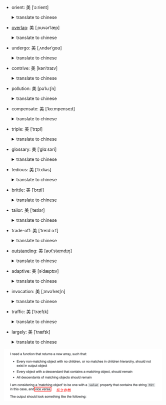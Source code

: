 * orient: 美 [ˈɔːrient]
  <details>
    <summary>translate to chinese</summary>

    v.朝向；确定方位；使适应  
    [oriented](http://youdao.com/w/oriented/#keyfrom=dict2.top): v.使朝向，使面对；
    ![](https://raw.githubusercontent.com/wangkaiwd/drawing-bed/master/20200618234921.png)
  </details>

* [overlap](http://youdao.com/w/eng/overlap/#keyfrom=dict2.index): 美 [ˌoʊvərˈlæp]
  <details>
    <summary>translate to chinese</summary>

    v. 与...重叠  
    n. 重叠的部分
  </details>
 
* undergo: 美 [ˌʌndərˈɡoʊ] 
  <details>
    <summary>translate to chinese</summary>

    vt. 经历；忍受
    ![](https://raw.githubusercontent.com/wangkaiwd/drawing-bed/master/20200625185649.png)
  </details>

* contrive: 美 [kənˈtraɪv]
  <details>
    <summary>translate to chinese</summary>

    vt. 设计；发明；图谋  
    vi. 谋划；设法做到  
    contrived: 美 [kənˈtraɪvd]  
    adj. **人为的**；做作的；不自然的；  
    ![](https://raw.githubusercontent.com/wangkaiwd/drawing-bed/master/20200627220951.png)
    ![](https://raw.githubusercontent.com/wangkaiwd/drawing-bed/master/20200726170333.png)
  </details>

* pollution: 美 [pəˈluːʃn]
  <details>
    <summary>translate to chinese</summary>

    n. 污染；污染物；  
    ![](https://raw.githubusercontent.com/wangkaiwd/drawing-bed/master/20200627221254.png)
  </details>

* compensate: 美 [ˈkɑːmpenseɪt]
  <details>
    <summary>translate to chinese</summary>

    vt/vi. 弥补；赔偿；抵消
    ![](https://raw.githubusercontent.com/wangkaiwd/drawing-bed/master/20200705182344.png)
  </details>

* triple: 美 [ˈtrɪpl]
  <details>
    <summary>translate to chinese</summary>

    adj. 三倍的；三方的   
    n. 三倍数；三个一组  
    outlet: n. 出口  
    ![](https://raw.githubusercontent.com/wangkaiwd/drawing-bed/master/20200707234518.png)
  </details>

* glossary: 美 [ˈɡlɑːsəri]
  <details>
    <summary>translate to chinese</summary>

    n. 术语（特殊用于）表；词汇表；专业词典  
    term: 术语
    ![](https://raw.githubusercontent.com/wangkaiwd/drawing-bed/master/20200711160358.png)
  </details>

* tedious: 美 [ˈtiːdiəs]
  <details>
    <summary>translate to chinese</summary>

    adj.沉闷的；冗长乏味的  
  </details>

* brittle: 美 [ˈbrɪtl]
  <details>
    <summary>translate to chinese</summary>

    adj. 易碎的，**脆弱的**；易生气的  
    both of: 俩者都  
    ![](https://raw.githubusercontent.com/wangkaiwd/drawing-bed/master/20200719182753.png)
  </details>

* tailor: 美 [ˈteɪlər]
  <details>
    <summary>translate to chinese</summary>

    n. 裁缝  
    v. **专门制作，订做**；调整；迎合  
    independence: 美 [ˌɪndɪˈpendəns] n. 独立性；自主  
    ![](https://raw.githubusercontent.com/wangkaiwd/drawing-bed/master/20200719184325.png)
  </details>

* trade-off: 美 [ˈtreɪd ɔːf]
  <details>
    <summary>translate to chinese</summary>

    n. 交换，交易；权衡；协定  
    ![](https://raw.githubusercontent.com/wangkaiwd/drawing-bed/master/20200719184910.png)
  </details>

* [outstanding](http://youdao.com/w/outstanding/#keyfrom=dict2.top): 美 [aʊtˈstændɪŋ]
  <details>
    <summary>translate to chinese</summary>

    adj. **杰出的**；显著的
    ![](https://raw.githubusercontent.com/wangkaiwd/drawing-bed/master/20200720100834.png)
  </details>

* adaptive: 美 [əˈdæptɪv]
  <details>
    <summary>translate to chinese</summary>

    adj. **自适应**；适应的；适合的；
    ![](https://raw.githubusercontent.com/wangkaiwd/drawing-bed/master/20200728111327.png)
  </details>

* invocation: 美 [ˌɪnvəˈkeɪʃn] 
  <details>
    <summary>translate to chinese</summary>

    n. **调用**；祈求  
    one-off: 美 [ˌwʌn ˈɔːf] adj. 一次性的; n. 一次性事物
    ![](https://raw.githubusercontent.com/wangkaiwd/drawing-bed/master/20200726153309.png)
  </details>

* traffic: 美 [ˈtræfɪk]
  <details>
    <summary>translate to chinese</summary>

    n. 交通；运输；贸易  
    vi. 交易，买卖  
    ![](https://raw.githubusercontent.com/wangkaiwd/drawing-bed/master/20200704144452.png)
  </details>

* largely: 美 [ˈtræfɪk]
  <details>
    <summary>translate to chinese</summary>

    adv. 很大程度上
    ![](https://raw.githubusercontent.com/wangkaiwd/drawing-bed/master/20200624002223.png)
  </details>


![](https://raw.githubusercontent.com/wangkaiwd/drawing-bed/master/20200705233415.png)





